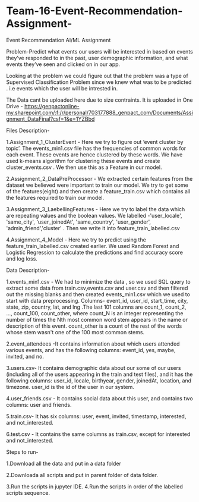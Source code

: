 # Team-16-Event-Recommendation-Assignment-
Event Recommendation AI/ML Assignment

Problem-Predict what events our users will be interested in based on events they’ve responded to in the past, user demographic information, and what events they’ve seen and clicked on in our app.

Looking at the problem we could figure out that the problem was a type of Supervised Classification Problem since we knew what was to be predicted . i.e events which the user will be intrested in.

The Data cant be uploaded here due to size contraints.
It is uploaded in One Drive - 
https://genpactonline-my.sharepoint.com/:f:/r/personal/703177888_genpact_com/Documents/Assignment_DataFinal?csf=1&e=1YZBbd


Files Description-

1.Assignment_1_ClusterEvent - Here we try to figure out ‘event cluster by topic’. The events_min1.csv file has the frequencies of common words for each event. These events are hence clustered by these words. We have used k-means algorithm for clustering these events and create cluster_events.csv . We then use this as a Feature in our model.

2.Assignment_2_DataPreProcessor - We extracted certain features from the dataset we believed were important to train our model. We try to get some of the features(eight) and then create a feature_train.csv which contains all the features required to train our model.

3.Assignment_3_LaebellingFeatures - Here we try to label the data which are repeating values and the boolean values. We labelled -'user_locale', 'same_city', 'user_joinedAt', 'same_country', 'user_gender', 'admin_friend','cluster' . Then we write it into feature_train_labelled.csv

4.Assignment_4_Model - Here we try to predict using the feature_train_labelled.csv created earlier. We used Random Forest and Logistic Regression to calculate the predictions and find accuracy score and log loss.


Data Description-

1.events_min1.csv - We had to minimize the data , so we used SQL query to extract some data from train.csv,events.csv and user.csv and then filtered out the missing blanks and then created events_min1.csv which we used to start with data preprocessing.
Columns- event_id, user_id, start_time, city, state, zip, country, lat, and lng .The last 101 columns are count_1, count_2, ..., count_100, count_other, where count_N is an integer representing the number of times the Nth most common word stem appears in the name or description of this event.  count_other is a count of the rest of the words whose stem wasn't one of the 100 most common stems.

2.event_attendees -It contains information about which users attended various events, and has the following columns: event_id, yes, maybe, invited, and no.

3.users.csv- It contains demographic data about our some of our users (including all of the users appearing in the train and test files), and it has the following columns: user_id, locale, birthyear, gender, joinedAt, location, and timezone. user_id is the id of the user in our system.

4.user_friends.csv - It contains social data about this user, and contains two columns:  user and friends.

5.train.csv- It has six columns:  user, event, invited, timestamp, interested, and not_interested.

6.test.csv - It contains the same columns as train.csv, except for interested and not_interested.



Steps to run-

1.Download all the data and put in a data folder

2.Downloada all scripts and put in parent folder of data folder.

3.Run the scripts in jupyter IDE.
4.Run the scripts in order of the labelled scripts sequence.
